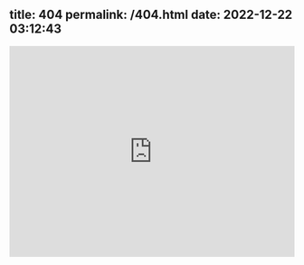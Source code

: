 title: 404
permalink: /404.html
date: 2022-12-22 03:12:43
---
<script>
window.location.replace("https://borche.dev");
</script>
<div style="padding-top:74.000%;position:relative;"><iframe src="https://gifer.com/embed/6vIk" width="100%" height="100%" style='position:absolute;top:0;left:0;' frameBorder="0" allowFullScreen></iframe></div>